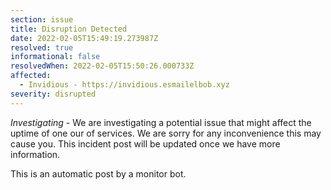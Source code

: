 ```yaml
---
section: issue
title: Disruption Detected
date: 2022-02-05T15:49:19.273987Z
resolved: true
informational: false
resolvedWhen: 2022-02-05T15:50:26.000733Z
affected:
  - Invidious - https://invidious.esmailelbob.xyz
severity: disrupted
---
```

*Investigating* - We are investigating a potential issue that might affect the uptime of one our of services. We are sorry for any inconvenience this may cause you. This incident post will be updated once we have more information.

This is an automatic post by a monitor bot.
        